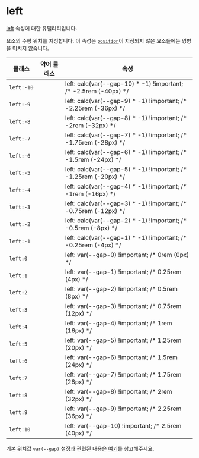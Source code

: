 # left

[left](https://developer.mozilla.org/en-US/docs/Web/CSS/left) 속성에 대한 유틸리티입니다.

요소의 수평 위치를 지정합니다. 이 속성은 [<code>position</code>](./position.md)이 지정되지 않은 요소들에는 영향을 미치지 않습니다.

<table>
  <thead>
    <tr>
      <th scope="col">클래스</th>
      <th scope="col">약어 클래스</th>
      <th scope="col">속성</th>
    </tr>
  </thead>
  <tbody>
  <tr>
    <td><code>left:-10</code></td>
    <td class="blank"></td>
    <td><span class="code">left: calc(var(--gap-10) * -1) !important;</span> <span class="c:weak">/* -2.5rem (-40px) */</span></td>
  </tr>
  <tr>
    <td><code>left:-9</code></td>
    <td class="blank"></td>
    <td><span class="code">left: calc(var(--gap-9) * -1) !important;</span> <span class="c:weak">/* -2.25rem (-36px) */</span></td>
  </tr>
  <tr>
    <td><code>left:-8</code></td>
    <td class="blank"></td>
    <td><span class="code">left: calc(var(--gap-8) * -1) !important;</span> <span class="c:weak">/* -2rem (-32px) */</span></td>
  </tr>
  <tr>
    <td><code>left:-7</code></td>
    <td class="blank"></td>
    <td><span class="code">left: calc(var(--gap-7) * -1) !important;</span> <span class="c:weak">/* -1.75rem (-28px) */</span></td>
  </tr>
  <tr>
    <td><code>left:-6</code></td>
    <td class="blank"></td>
    <td><span class="code">left: calc(var(--gap-6) * -1) !important;</span> <span class="c:weak">/* -1.5rem (-24px) */</span></td>
  </tr>
  <tr>
    <td><code>left:-5</code></td>
    <td class="blank"></td>
    <td><span class="code">left: calc(var(--gap-5) * -1) !important;</span> <span class="c:weak">/* -1.25rem (-20px) */</span></td>
  </tr>
  <tr>
    <td><code>left:-4</code></td>
    <td class="blank"></td>
    <td><span class="code">left: calc(var(--gap-4) * -1) !important;</span> <span class="c:weak">/* -1rem (-16px) */</span></td>
  </tr>
  <tr>
    <td><code>left:-3</code></td>
    <td class="blank"></td>
    <td><span class="code">left: calc(var(--gap-3) * -1) !important;</span> <span class="c:weak">/* -0.75rem (-12px) */</span></td>
  </tr>
  <tr>
    <td><code>left:-2</code></td>
    <td class="blank"></td>
    <td><span class="code">left: calc(var(--gap-2) * -1) !important;</span> <span class="c:weak">/* -0.5rem (-8px) */</span></td>
  </tr>
  <tr>
    <td><code>left:-1</code></td>
    <td class="blank"></td>
    <td><span class="code">left: calc(var(--gap-1) * -1) !important;</span> <span class="c:weak">/* -0.25rem (-4px) */</span></td>
  </tr>
  <tr>
    <td><code>left:0</code></td>
    <td class="blank"></td>
    <td><span class="code">left: var(--gap-0) !important;</span> <span class="c:weak">/* 0rem (0px) */</span></td>
  </tr>
  <tr>
    <td><code>left:1</code></td>
    <td class="blank"></td>
    <td><span class="code">left: var(--gap-1) !important;</span> <span class="c:weak">/* 0.25rem (4px) */</span></td>
  </tr>
  <tr>
    <td><code>left:2</code></td>
    <td class="blank"></td>
    <td><span class="code">left: var(--gap-2) !important;</span> <span class="c:weak">/* 0.5rem (8px) */</span></td>
  </tr>
  <tr>
    <td><code>left:3</code></td>
    <td class="blank"></td>
    <td><span class="code">left: var(--gap-3) !important;</span> <span class="c:weak">/* 0.75rem (12px) */</span></td>
  </tr>
  <tr>
    <td><code>left:4</code></td>
    <td class="blank"></td>
    <td><span class="code">left: var(--gap-4) !important;</span> <span class="c:weak">/* 1rem (16px) */</span></td>
  </tr>
  <tr>
    <td><code>left:5</code></td>
    <td class="blank"></td>
    <td><span class="code">left: var(--gap-5) !important;</span> <span class="c:weak">/* 1.25rem (20px) */</span></td>
  </tr>
  <tr>
    <td><code>left:6</code></td>
    <td class="blank"></td>
    <td><span class="code">left: var(--gap-6) !important;</span> <span class="c:weak">/* 1.5rem (24px) */</span></td>
  </tr>
  <tr>
    <td><code>left:7</code></td>
    <td class="blank"></td>
    <td><span class="code">left: var(--gap-7) !important;</span> <span class="c:weak">/* 1.75rem (28px) */</span></td>
  </tr>
  <tr>
    <td><code>left:8</code></td>
    <td class="blank"></td>
    <td><span class="code">left: var(--gap-8) !important;</span> <span class="c:weak">/* 2rem (32px) */</span></td>
  </tr>
  <tr>
    <td><code>left:9</code></td>
    <td class="blank"></td>
    <td><span class="code">left: var(--gap-9) !important;</span> <span class="c:weak">/* 2.25rem (36px) */</span></td>
  </tr>
  <tr>
    <td><code>left:10</code></td>
    <td class="blank"></td>
    <td><span class="code">left: var(--gap-10) !important;</span> <span class="c:weak">/* 2.5rem (40px) */</span></td>
  </tr>
  </tbody>

</table>

기본 위치값 `var(--gap)` 설정과 관련된 내용은 [여기](../../variables/gap.md)를 참고해주세요.
